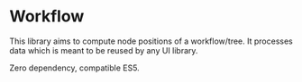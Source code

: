 # Workflow

This library aims to compute node positions of a workflow/tree. It processes data which is meant to be reused by any UI library.

Zero dependency, compatible ES5.
